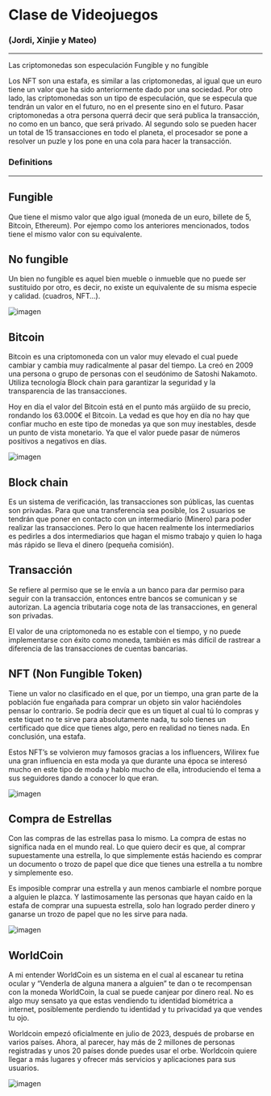 
# Clase de Videojuegos 

### (Jordi, Xinjie y Mateo) 

--- 

Las criptomonedas son especulación Fungible y no fungible 

Los NFT son una estafa, es similar a las criptomonedas, al igual que un euro tiene un valor que ha sido anteriormente dado por una sociedad. Por otro lado, las criptomonedas son un tipo de especulación, que se especula que tendrán un valor en el futuro, no en el presente sino en el futuro. Pasar criptomonedas a otra persona querrá decir que será publica la transacción, no como en un banco, que será privado. Al segundo solo se pueden hacer un total de 15 transacciones en todo el planeta, el procesador se pone a resolver un puzle y los pone en una cola para hacer la transacción. 


### Definitions 

---

## **Fungible**

Que tiene el mismo valor que algo igual (moneda de un euro, billete de 5, Bitcoin, Ethereum). Por ejempo como los anteriores mencionados, todos tiene el mismo valor con su equivalente. 

## **No fungible**

Un bien no fungible es aquel bien mueble o inmueble que no puede ser sustituido por otro, es decir, no existe un equivalente de su misma especie y calidad. (cuadros, NFT…). 

![imagen](https://github.com/LizardMestre689/VideoJuegosHL/assets/144990985/0df53582-28ca-47aa-8063-54cdfc8dfa18)


## **Bitcoin** 

Bitcoin es una criptomoneda con un valor muy elevado el cual puede cambiar y cambia muy radicalmente al pasar del tiempo. La creó en 2009 una persona o grupo de personas con el seudónimo de Satoshi Nakamoto. Utiliza tecnología Block chain para garantizar la seguridad y la transparencia de las transacciones. 

Hoy en día el valor del Bitcoin está en el punto más argüido de su precio, rondando los 63.000€ el Bitcoin. La vedad es que hoy en día no hay que confiar mucho en este tipo de monedas ya que son muy inestables, desde un punto de vista monetario. Ya que el valor puede pasar de números positivos a negativos en días.  

![imagen](https://github.com/LizardMestre689/VideoJuegosHL/assets/144990985/1b5578dc-6a01-4cfc-af86-89a308ded40f)


## **Block chain**

Es un sistema de verificación, las transacciones son públicas, las cuentas son privadas. Para que una transferencia sea posible, los 2 usuarios se tendrán que poner en contacto con un intermediario (Minero) para poder realizar las transacciones. Pero lo que hacen realmente los intermediarios es pedirles a dos intermediarios que hagan el mismo trabajo y quien lo haga más rápido se lleva el dinero (pequeña comisión).  



## **Transacción** 

Se refiere al permiso que se le envía a un banco para dar permiso para seguir con la transacción, entonces entre bancos se comunican y se autorizan. La agencia tributaria coge nota de las transacciones, en general son privadas. 

El valor de una criptomoneda no es estable con el tiempo, y no puede implementarse con éxito como moneda, también es más difícil de rastrear a diferencia de las transacciones de cuentas bancarias. 



## **NFT (Non Fungible Token)** 

Tiene un valor no clasificado en el que, por un tiempo, una gran parte de la población fue engañada para comprar un objeto sin valor haciéndoles pensar lo contrario. Se podría decir que es un tiquet al cual tú lo compras y este tiquet no te sirve para absolutamente nada, tu solo tienes un certificado que dice que tienes algo, pero en realidad no tienes nada. En conclusión, una estafa. 

Estos NFT’s se volvieron muy famosos gracias a los influencers, Wilirex fue una gran influencia en esta moda ya que durante una época se interesó mucho en este tipo de moda y hablo mucho de ella, introduciendo el tema a sus seguidores dando a conocer lo que eran. 

![imagen](https://github.com/LizardMestre689/VideoJuegosHL/assets/144990985/2a8db541-56b4-43d0-8990-c7db6f5fedf4)



## **Compra de Estrellas**

Con las compras de las estrellas pasa lo mismo. La compra de estas no significa nada en el mundo real. Lo que quiero decir es que, al comprar supuestamente una estrella, lo que simplemente estás haciendo es comprar un documento o trozo de papel que dice que tienes una estrella a tu nombre y simplemente eso. 

Es imposible comprar una estrella y aun menos cambiarle el nombre porque a alguien le plazca. Y lastimosamente las personas que hayan caído en la estafa de comprar una supuesta estrella, solo han logrado perder dinero y ganarse un trozo de papel que no les sirve para nada. 

 ![imagen](https://github.com/LizardMestre689/VideoJuegosHL/assets/144990985/27053063-64c6-4d9f-8ba6-074c201e39d9)



## **WorldCoin**

A mi entender WorldCoin es un sistema en el cual al escanear tu retina ocular y “Venderla de alguna manera a alguien” te dan o te recompensan con la moneda WorldCoin, la cual se puede canjear por dinero real. No es algo muy sensato ya que estas vendiendo tu identidad biométrica a internet, posiblemente perdiendo tu identidad y tu privacidad ya que vendes tu ojo. 

Worldcoin empezó oficialmente en julio de 2023, después de probarse en varios países. Ahora, al parecer, hay más de 2 millones de personas registradas y unos 20 países donde puedes usar el orbe. Worldcoin quiere llegar a más lugares y ofrecer más servicios y aplicaciones para sus usuarios. 

![imagen](https://github.com/LizardMestre689/VideoJuegosHL/assets/144990985/dd02ef01-f8d7-4dc2-ac5c-0f0fd4665475)
